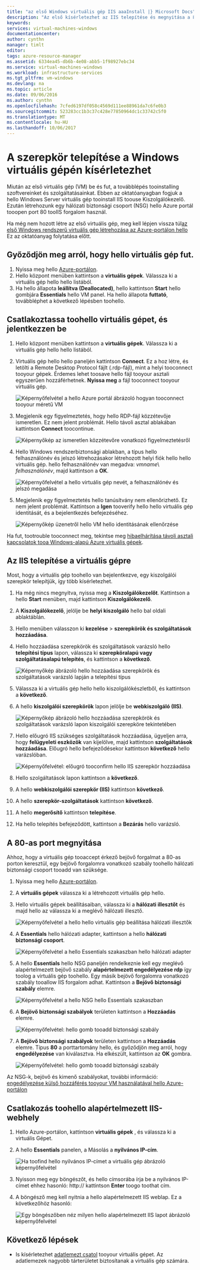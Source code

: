 ```yaml
---
title: "az első Windows virtuális gép IIS aaaInstall |} Microsoft Docs"
description: "Az első kísérletezhet az IIS telepítése és megnyitása a 80-as portot a virtuális gép Windows hello Azure-portálon."
keywords: 
services: virtual-machines-windows
documentationcenter: 
author: cynthn
manager: timlt
editor: 
tags: azure-resource-manager
ms.assetid: 6334ea45-db6b-4e08-abb5-1f98927ebc34
ms.service: virtual-machines-windows
ms.workload: infrastructure-services
ms.tgt_pltfrm: vm-windows
ms.devlang: na
ms.topic: article
ms.date: 09/06/2016
ms.author: cynthn
ms.openlocfilehash: 7cfed6197df058c4569d111ee88961da7c6fe0b3
ms.sourcegitcommit: 523283cc1b3c37c428e77850964dc1c33742c5f0
ms.translationtype: MT
ms.contentlocale: hu-HU
ms.lasthandoff: 10/06/2017
---
```

# <a name="experiment-with-installing-a-role-on-your-windows-vm"></a>A szerepkör telepítése a Windows virtuális gépén kísérletezhet
Miután az első virtuális gép (VM) be és fut, a továbblépés tooinstalling szoftvereinket és szolgáltatásainkat. Ebben az oktatóanyagban fogjuk a hello Windows Server virtuális gép tooinstall IIS toouse Kiszolgálókezelő. Ezután létrehozunk egy hálózati biztonsági csoport (NSG) hello Azure portál tooopen port 80 tooIIS forgalom használ. 

Ha még nem hozott létre az első virtuális gép, meg kell lépjen vissza túl[az első Windows rendszerű virtuális gép létrehozása az Azure-portálon hello](../virtual-machines-windows-hero-tutorial.md?toc=%2fazure%2fvirtual-machines%2fwindows%2ftoc.json) Ez az oktatóanyag folytatása előtt.

## <a name="make-sure-hello-vm-is-running"></a>Győződjön meg arról, hogy hello virtuális gép fut.
1. Nyissa meg hello [Azure-portálon](https://portal.azure.com).
2. Hello központ menüben kattintson a **virtuális gépek**. Válassza ki a virtuális gép hello hello listából.
3. Ha hello állapota **leállítva (Deallocated)**, hello kattintson **Start** hello gombjára **Essentials** hello VM panel. Ha hello állapota **futtató**, továbbléphet a következő lépésben toohello.

## <a name="connect-toohello-virtual-machine-and-sign-in"></a>Csatlakoztassa toohello virtuális gépet, és jelentkezzen be
1. Hello központ menüben kattintson a **virtuális gépek**. Válassza ki a virtuális gép hello hello listából.
2. Virtuális gép hello hello paneljén kattintson **Connect**. Ez a hoz létre, és letölti a Remote Desktop Protocol fájlt (.rdp-fájl), mint a helyi tooconnect tooyour gépek. Érdemes lehet toosave hello fájl tooyour asztali egyszerűen hozzáférhetnek. **Nyissa meg** a fájl tooconnect tooyour virtuális gép.
   
    ![Képernyőfelvétel a hello Azure portál ábrázoló hogyan tooconnect tooyour méretű VM](./media/hero-role/connect.png)
3. Megjelenik egy figyelmeztetés, hogy hello RDP-fájl közzétevője ismeretlen. Ez nem jelent problémát. Hello távoli asztal ablakában kattintson **Connect** toocontinue.
   
    ![Képernyőkép az ismeretlen közzétevőre vonatkozó figyelmeztetésről](./media/hero-role/rdp-warn.png)
4. Hello Windows rendszerbiztonsági ablakban, a típus hello felhasználónév és jelszó létrehozásakor létrehozott helyi fiók hello hello virtuális gép. hello felhasználónév van megadva: *vmname*&#92; *felhasználónév*, majd kattintson a **OK**.
   
    ![Képernyőfelvétel a hello virtuális gép nevét, a felhasználónév és jelszó megadása](./media/hero-role/credentials.png)
5. Megjelenik egy figyelmeztetés hello tanúsítvány nem ellenőrizhető. Ez nem jelent problémát. Kattintson a **Igen** tooverify hello hello virtuális gép identitását, és a bejelentkezés befejezéséhez.
   
   ![Képernyőkép üzenetről hello VM hello identitásának ellenőrzése](./media/hero-role/cert-warning.png)

Ha fut, tootrouble tooconnect meg, tekintse meg [hibaelhárítása távoli asztali kapcsolatok tooa Windows-alapú Azure virtuális gépek](troubleshoot-rdp-connection.md?toc=%2fazure%2fvirtual-machines%2fwindows%2ftoc.json).

## <a name="install-iis-on-your-vm"></a>Az IIS telepítése a virtuális gépre
Most, hogy a virtuális gép toohello van bejelentkezve, egy kiszolgálói szerepkör telepítjük, így több kísérletezhet.

1. Ha még nincs megnyitva, nyissa meg a **Kiszolgálókezelőt**. Kattintson a hello **Start** menüben, majd kattintson **Kiszolgálókezelő**.
2. A **Kiszolgálókezelő**, jelölje be **helyi kiszolgáló** hello bal oldali ablaktáblán. 
3. Hello menüben válasszon ki **kezelése** > **szerepkörök és szolgáltatások hozzáadása**.
4. Hello hozzáadása szerepkörök és szolgáltatások varázsló hello **telepítési típus** lapon, válassza ki **szerepköralapú vagy szolgáltatásalapú telepítés**, és kattintson a **következő**.
   
    ![Képernyőkép ábrázoló hello hozzáadása szerepkörök és szolgáltatások varázsló lapján a telepítési típus](./media/hero-role/role-wizard.png)
5. Válassza ki a virtuális gép hello hello kiszolgálókészletből, és kattintson a **következő**.
6. A hello **kiszolgálói szerepkörök** lapon jelölje be **webkiszolgáló (IIS)**.
   
    ![Képernyőkép ábrázoló hello hozzáadása szerepkörök és szolgáltatások varázsló lapon kiszolgálói szerepköre tekintetében](./media/hero-role/add-iis.png)
7. Hello előugró IIS szükséges szolgáltatások hozzáadása, ügyeljen arra, hogy **felügyeleti eszközök** van kijelölve, majd kattintson **szolgáltatások hozzáadása**. Előugró hello befejeződésekor kattintson **következő** hello varázslóban.
   
    ![Képernyőfelvétel: előugró tooconfirm hello IIS szerepkör hozzáadása](./media/hero-role/confirm-add-feature.png)
8. Hello szolgáltatások lapon kattintson a **következő**.
9. A hello **webkiszolgálói szerepkör (IIS)** kattintson **következő**. 
10. A hello **szerepkör-szolgáltatások** kattintson **következő**. 
11. A hello **megerősítő** kattintson **telepítése**. 
12. Ha hello telepítés befejeződött, kattintson a **Bezárás** hello varázsló.

## <a name="open-port-80"></a>A 80-as port megnyitása
Ahhoz, hogy a virtuális gép tooaccept érkező bejövő forgalmat a 80-as porton keresztül, egy bejövő forgalomra vonatkozó szabály toohello hálózati biztonsági csoport tooadd van szüksége. 

1. Nyissa meg hello [Azure-portálon](https://portal.azure.com).
2. A **virtuális gépek** válassza ki a létrehozott virtuális gép hello.
3. Hello virtuális gépek beállításaiban, válassza ki a **hálózati illesztőt** és majd hello az válassza ki a meglévő hálózati illesztő.
   
    ![Képernyőfelvétel a hello hello virtuális gép beállítása hálózati illesztők](./media/hero-role/network-interface.png)
4. A **Essentials** hello hálózati adapter, kattintson a hello **hálózati biztonsági csoport**.
   
    ![Képernyőfelvétel a hello Essentials szakaszban hello hálózati adapter](./media/hero-role/select-nsg.png)
5. A hello **Essentials** hello NSG paneljén rendelkeznie kell egy meglévő alapértelmezett bejövő szabály **alapértelmezett engedélyezése rdp** így toolog a virtuális gép toohello. Egy másik bejövő forgalomra vonatkozó szabály tooallow IIS forgalom adhat. Kattintson a **Bejövő biztonsági szabály** elemre.
   
    ![Képernyőfelvétel a hello NSG hello Essentials szakaszban](./media/hero-role/inbound.png)
6. A **Bejövő biztonsági szabályok** területen kattintson a **Hozzáadás** elemre.
   
    ![Képernyőfelvétel: hello gomb tooadd biztonsági szabály](./media/hero-role/add-rule.png)
7. A **Bejövő biztonsági szabályok** területen kattintson a **Hozzáadás** elemre. Típus **80** a porttartomány hello, és győződjön meg arról, hogy **engedélyezése** van kiválasztva. Ha elkészült, kattintson az **OK** gombra.
   
    ![Képernyőfelvétel: hello gomb tooadd biztonsági szabály](./media/hero-role/port-80.png)

Az NSG-k, bejövő és kimenő szabályokat, további információ: [engedélyezése külső hozzáférés tooyour VM használatával hello Azure-portálon](nsg-quickstart-portal.md?toc=%2fazure%2fvirtual-machines%2fwindows%2ftoc.json)

## <a name="connect-toohello-default-iis-website"></a>Csatlakozás toohello alapértelmezett IIS-webhely
1. Hello Azure-portálon, kattintson **virtuális gépek** , és válassza ki a virtuális Gépet.
2. A hello **Essentials** panelen, a Másolás a **nyilvános IP-cím**.
   
    ![Ha toofind hello nyilvános IP-címet a virtuális gép ábrázoló képernyőfelvétel](./media/hero-role/ipaddress.png)
3. Nyisson meg egy böngészőt, és hello címsorába írja be a nyilvános IP-címet ehhez hasonló: http://<publicIPaddress> kattintson **Enter** toogo toothat cím.
4. A böngésző meg kell nyitnia a hello alapértelmezett IIS weblap. Ez a következőhöz hasonló:
   
    ![Egy böngészőben néz milyen hello alapértelmezett IIS lapot ábrázoló képernyőfelvétel](./media/hero-role/iis-default.png)

## <a name="next-steps"></a>Következő lépések
* Is kísérletezhet [adatlemezt csatol](attach-disk-portal.md?toc=%2fazure%2fvirtual-machines%2fwindows%2ftoc.json) tooyour virtuális gépet. Az adatlemezek nagyobb tárterületet biztosítanak a virtuális gép számára.


